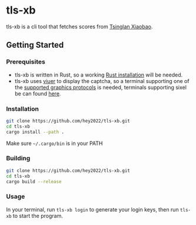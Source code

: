 # tls-xb

tls-xb is a cli tool that fetches scores from [Tsinglan Xiaobao](https://tsinglanstudent.schoolis.cn).

## Getting Started

### Prerequisites

- tls-xb is written in Rust,
  so a working [Rust installation](https://www.rust-lang.org/) will be needed.
- tls-xb uses [viuer](https://github.com/atanunq/viuer) to display the captcha,
  so a terminal supporting one of the [supported graphics protocols](https://docs.rs/crate/viuer/latest)
  is needed, terminals supporting sixel be can found [here](https://www.arewesixelyet.com/).

### Installation

``` sh
git clone https://github.com/hey2022/tls-xb.git
cd tls-xb
cargo install --path .
```

Make sure `~/.cargo/bin` is in your PATH  

### Building

``` sh
git clone https://github.com/hey2022/tls-xb.git
cd tls-xb
cargo build --release
```

### Usage

In your terminal, run `tls-xb login` to generate your login keys,
then run `tls-xb` to start the program.
